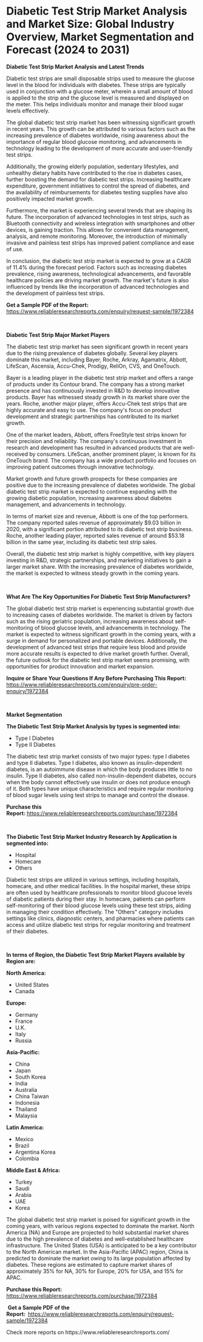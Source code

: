 <p><h1>Diabetic Test Strip Market Analysis and Market Size: Global Industry Overview, Market Segmentation and Forecast (2024 to 2031)</h1></p><p><strong>Diabetic Test Strip Market Analysis and Latest Trends</strong></p>
<p><p>Diabetic test strips are small disposable strips used to measure the glucose level in the blood for individuals with diabetes. These strips are typically used in conjunction with a glucose meter, wherein a small amount of blood is applied to the strip and the glucose level is measured and displayed on the meter. This helps individuals monitor and manage their blood sugar levels effectively.</p><p>The global diabetic test strip market has been witnessing significant growth in recent years. This growth can be attributed to various factors such as the increasing prevalence of diabetes worldwide, rising awareness about the importance of regular blood glucose monitoring, and advancements in technology leading to the development of more accurate and user-friendly test strips.</p><p>Additionally, the growing elderly population, sedentary lifestyles, and unhealthy dietary habits have contributed to the rise in diabetes cases, further boosting the demand for diabetic test strips. Increasing healthcare expenditure, government initiatives to control the spread of diabetes, and the availability of reimbursements for diabetes testing supplies have also positively impacted market growth.</p><p>Furthermore, the market is experiencing several trends that are shaping its future. The incorporation of advanced technologies in test strips, such as Bluetooth connectivity and wireless integration with smartphones and other devices, is gaining traction. This allows for convenient data management, analysis, and remote monitoring. Moreover, the introduction of minimally invasive and painless test strips has improved patient compliance and ease of use.</p><p>In conclusion, the diabetic test strip market is expected to grow at a CAGR of 11.4% during the forecast period. Factors such as increasing diabetes prevalence, rising awareness, technological advancements, and favorable healthcare policies are driving market growth. The market's future is also influenced by trends like the incorporation of advanced technologies and the development of painless test strips.</p></p>
<p><strong>Get a Sample PDF of the Report:&nbsp;</strong> <a href="https://www.reliableresearchreports.com/enquiry/request-sample/1972384">https://www.reliableresearchreports.com/enquiry/request-sample/1972384</a></p>
<p>&nbsp;</p>
<p><strong>Diabetic Test Strip Major Market Players</strong></p>
<p><p>The diabetic test strip market has seen significant growth in recent years due to the rising prevalence of diabetes globally. Several key players dominate this market, including Bayer, Roche, Arkray, Agamatrix, Abbott, LifeScan, Ascensia, Accu-Chek, Prodigy, ReliOn, CVS, and OneTouch.</p><p>Bayer is a leading player in the diabetic test strip market and offers a range of products under its Contour brand. The company has a strong market presence and has continuously invested in R&D to develop innovative products. Bayer has witnessed steady growth in its market share over the years. Roche, another major player, offers Accu-Chek test strips that are highly accurate and easy to use. The company's focus on product development and strategic partnerships has contributed to its market growth.</p><p>One of the market leaders, Abbott, offers FreeStyle test strips known for their precision and reliability. The company's continuous investment in research and development has resulted in advanced products that are well-received by consumers. LifeScan, another prominent player, is known for its OneTouch brand. The company has a wide product portfolio and focuses on improving patient outcomes through innovative technology.</p><p>Market growth and future growth prospects for these companies are positive due to the increasing prevalence of diabetes worldwide. The global diabetic test strip market is expected to continue expanding with the growing diabetic population, increasing awareness about diabetes management, and advancements in technology.</p><p>In terms of market size and revenue, Abbott is one of the top performers. The company reported sales revenue of approximately $9.03 billion in 2020, with a significant portion attributed to its diabetic test strip business. Roche, another leading player, reported sales revenue of around $53.18 billion in the same year, including its diabetic test strip sales.</p><p>Overall, the diabetic test strip market is highly competitive, with key players investing in R&D, strategic partnerships, and marketing initiatives to gain a larger market share. With the increasing prevalence of diabetes worldwide, the market is expected to witness steady growth in the coming years.</p></p>
<p>&nbsp;</p>
<p><strong>What Are The Key Opportunities For Diabetic Test Strip Manufacturers?</strong></p>
<p><p>The global diabetic test strip market is experiencing substantial growth due to increasing cases of diabetes worldwide. The market is driven by factors such as the rising geriatric population, increasing awareness about self-monitoring of blood glucose levels, and advancements in technology. The market is expected to witness significant growth in the coming years, with a surge in demand for personalized and portable devices. Additionally, the development of advanced test strips that require less blood and provide more accurate results is expected to drive market growth further. Overall, the future outlook for the diabetic test strip market seems promising, with opportunities for product innovation and market expansion.</p></p>
<p><strong>Inquire or Share Your Questions If Any Before Purchasing This Report:</strong> <a href="https://www.reliableresearchreports.com/enquiry/pre-order-enquiry/1972384">https://www.reliableresearchreports.com/enquiry/pre-order-enquiry/1972384</a></p>
<p>&nbsp;</p>
<p><strong>Market Segmentation</strong></p>
<p><strong>The Diabetic Test Strip Market Analysis by types is segmented into:</strong></p>
<p><ul><li>Type I Diabetes</li><li>Type II Diabetes</li></ul></p>
<p><p>The diabetic test strip market consists of two major types: type I diabetes and type II diabetes. Type I diabetes, also known as insulin-dependent diabetes, is an autoimmune disease in which the body produces little to no insulin. Type II diabetes, also called non-insulin-dependent diabetes, occurs when the body cannot effectively use insulin or does not produce enough of it. Both types have unique characteristics and require regular monitoring of blood sugar levels using test strips to manage and control the disease.</p></p>
<p><strong>Purchase this Report:&nbsp;</strong><a href="https://www.reliableresearchreports.com/purchase/1972384">https://www.reliableresearchreports.com/purchase/1972384</a></p>
<p>&nbsp;</p>
<p><strong>The Diabetic Test Strip Market Industry Research by Application is segmented into:</strong></p>
<p><ul><li>Hospital</li><li>Homecare</li><li>Others</li></ul></p>
<p><p>Diabetic test strips are utilized in various settings, including hospitals, homecare, and other medical facilities. In the hospital market, these strips are often used by healthcare professionals to monitor blood glucose levels of diabetic patients during their stay. In homecare, patients can perform self-monitoring of their blood glucose levels using these test strips, aiding in managing their condition effectively. The "Others" category includes settings like clinics, diagnostic centers, and pharmacies where patients can access and utilize diabetic test strips for regular monitoring and treatment of their diabetes.</p></p>
<p>&nbsp;</p>
<p><strong>In terms of Region, the Diabetic Test Strip Market Players available by Region are:</strong></p>
<p>
    <p> <strong> North America: </strong>
        <ul>
            <li>United States</li>
            <li>Canada</li>
        </ul>
        </p> 
    <p> <strong> Europe: </strong>
        <ul>
            <li>Germany</li>
            <li>France</li>
            <li>U.K.</li>
            <li>Italy</li>
            <li>Russia</li>
        </ul>
        </p> 
    <p> <strong> Asia-Pacific: </strong>
        <ul>
            <li>China</li>
            <li>Japan</li>
            <li>South Korea</li>
            <li>India</li>
            <li>Australia</li>
            <li>China Taiwan</li>
            <li>Indonesia</li>
            <li>Thailand</li>
            <li>Malaysia</li>
        </ul>
        </p> 
    <p> <strong> Latin America: </strong>
        <ul>
            <li>Mexico</li>
            <li>Brazil</li>
            <li>Argentina Korea</li>
            <li>Colombia</li>
        </ul>
        </p> 
    <p> <strong> Middle East & Africa: </strong>
        <ul>
            <li>Turkey</li>
            <li>Saudi</li>
            <li>Arabia</li>
            <li>UAE</li>
            <li>Korea</li>
        </ul>
    </p>
    </p>
<p><p>The global diabetic test strip market is poised for significant growth in the coming years, with various regions expected to dominate the market. North America (NA) and Europe are projected to hold substantial market shares due to the high prevalence of diabetes and well-established healthcare infrastructure. The United States (USA) is anticipated to be a key contributor to the North American market. In the Asia-Pacific (APAC) region, China is predicted to dominate the market owing to its large population affected by diabetes. These regions are estimated to capture market shares of approximately 35% for NA, 30% for Europe, 20% for USA, and 15% for APAC.</p></p>
<p><strong>Purchase this Report: </strong><a href="https://www.reliableresearchreports.com/purchase/1972384">https://www.reliableresearchreports.com/purchase/1972384</a></p>
<p>&nbsp;<strong>Get a Sample PDF of the Report:&nbsp;&nbsp;</strong><a href="https://www.reliableresearchreports.com/enquiry/request-sample/1972384">https://www.reliableresearchreports.com/enquiry/request-sample/1972384</a></p>
<p><strong></strong></p>
<p>Check more reports on https://www.reliableresearchreports.com/</p>